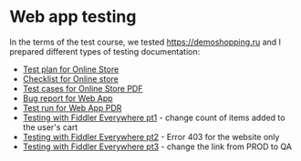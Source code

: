# Web app testing

In the terms of the test course, we tested https://demoshopping.ru and I prepared different types of testing documentation:

- [Test plan for Online Store](https://docs.google.com/spreadsheets/d/1W0eTT2EIytFzbxte3Hnk658d0jCCK4sIYjlyoBs70wM/edit?gid=0#gid=0)
- [Checklist for Online store](https://docs.google.com/spreadsheets/d/1BixJ8F3j8PfGr_RSLe8gZikXAPDQkbQDUepR246rNpg/edit?gid=59170846#gid=59170846)
- [Test cases for Online Store PDF](https://drive.google.com/file/d/114X9fTjH-geTXmvUdZNK1V_JE8_SJgoc/view?usp=sharing)
- [Bug report for Web App](https://docs.google.com/spreadsheets/d/1FjJcejBhiJDoQ1s_Ug5eqADIqgw3TaZygQxyDMeKR2w/edit?usp=sharing)
- [Test run for Web App PDR](https://drive.google.com/file/d/1sA2QpfodJJZUg1MoNzcZebqXmCv5bO-d/view?usp=sharing)
- [Testing with Fiddler Everywhere pt1](https://drive.google.com/file/d/1HtgA1G3phoU49HHvB9Tfp2lvAwC2BtBh/view?usp=sharing) - change count of items added to the user's cart
- [Testing with Fiddler Everywhere pt2](https://drive.google.com/file/d/1a0TVmhP8GEH-MLzz-2OWaBu97S8gEJnL/view?usp=sharing) - Error 403 for the website only
- [Testing with Fiddler Everywhere pt3](https://drive.google.com/file/d/1R6NvhtWvWVRngutghw4IXiVEtE4lDmA6/view?usp=sharing) - change the link from PROD to QA
